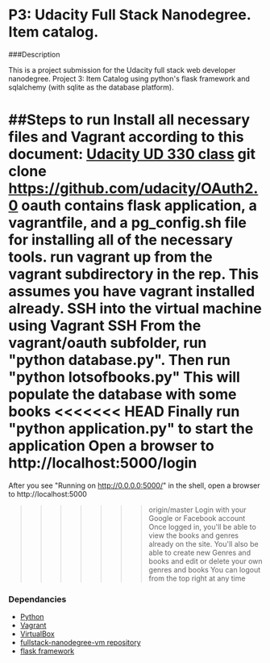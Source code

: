# P3: Udacity Full Stack Nanodegree. Item catalog.

###Description

This is a project submission for the Udacity full stack web developer nanodegree. 
Project 3: Item Catalog using python's flask framework and sqlalchemy (with sqlite as the database platform).



##Steps to run
Install all necessary files and Vagrant according to this document:
[Udacity UD 330 class](https://www.udacity.com/wiki/ud330/setup)
git clone https://github.com/udacity/OAuth2.0 oauth contains flask application, a vagrantfile, and a pg_config.sh file for installing all of the necessary tools.
run vagrant up from the vagrant subdirectory in the rep. This assumes you have vagrant installed already.
SSH into the virtual machine using Vagrant SSH
From the vagrant/oauth subfolder, run "python database.py". 
Then run "python lotsofbooks.py" This will populate the database with some books
<<<<<<< HEAD
Finally run "python application.py" to start the application
Open a browser to http://localhost:5000/login
=======
After you see "Running on http://0.0.0.0:5000/" in the shell, open a browser to http://localhost:5000
>>>>>>> origin/master
Login with your Google or Facebook account
Once logged in, you'll be able to view the books and genres already on the site.
You'll also be able to create new Genres and books and edit or delete your own genres and books
You can logout from the top right at any time


### Dependancies
- [Python](https://www.python.org/downloads/) 
- [Vagrant](http://vagrantup.com/)
- [VirtualBox](https://www.virtualbox.org/)
- [fullstack-nanodegree-vm repository](http://github.com/udacity/fullstack-nanodegree-vm)
- [flask framework](http://flask.pocoo.org/)


